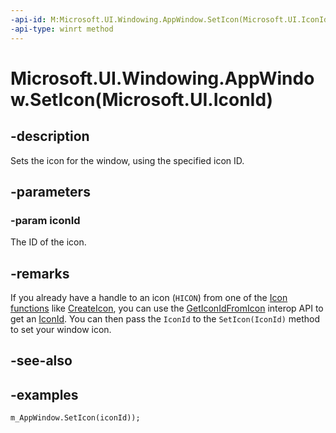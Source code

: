 ```yaml
---
-api-id: M:Microsoft.UI.Windowing.AppWindow.SetIcon(Microsoft.UI.IconId)
-api-type: winrt method
---
```


# Microsoft.UI.Windowing.AppWindow.SetIcon(Microsoft.UI.IconId)

<!--
public void SetIcon (Microsoft.UI.IconId iconId);
-->


## -description

Sets the icon for the window, using the specified icon ID.

## -parameters

### -param iconId

The ID of the icon.

## -remarks

If you already have a handle to an icon (`HICON`) from one of the [Icon functions](/windows/win32/menurc/icon-functions) like [CreateIcon](/windows/win32/menurc/icon-functions), you can use the [GetIconIdFromIcon](/windows/windows-app-sdk/api/win32/microsoft.ui.interop/nf-microsoft-ui-interop-geticonidfromicon) interop API to get an [IconId](/windows/windows-app-sdk/api/winrt/microsoft.ui.iconid). You can then pass the `IconId` to the `SetIcon(IconId)` method to set your window icon.

## -see-also

## -examples

```
m_AppWindow.SetIcon(iconId));
```
